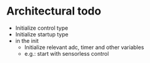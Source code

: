 # Architectural todo
- Initialize control type
- Initialize startup type
- in the init
	- Initialize relevant adc, timer and other variables
	- e.g.: start with sensorless control

